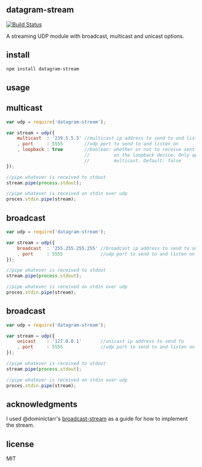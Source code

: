 datagram-stream
---------------

[![Build Status](https://travis-ci.org/wankdanker/node-datagram-stream.svg)](https://travis-ci.org/wankdanker/node-datagram-stream)

A streaming UDP module with broadcast, multicast and unicast options.

install
-------

```bash
npm install datagram-stream
```

usage
-----

## multicast

```js
var udp = require('datagram-stream');

var stream = udp({
    multicast  : '239.5.5.5' //multicast ip address to send to and listen on
    , port     : 5555        //udp port to send to and listen on
    , loopback : true        //boolean: whether or not to receive sent datagrams
                             //         on the loopback device. Only applies to
                             //         multicast. Default: false
});

//pipe whatever is received to stdout
stream.pipe(process.stdout);

//pipe whatever is received on stdin over udp
proces.stdin.pipe(stream);
```

## broadcast

```js
var udp = require('datagram-stream');

var stream = udp({
    broadcast  : '255.255.255.255' //broadcast ip address to send to and listen on
    , port     : 5555              //udp port to send to and listen on
});

//pipe whatever is received to stdout
stream.pipe(process.stdout);

//pipe whatever is received on stdin over udp
proces.stdin.pipe(stream);
```

## broadcast

```js
var udp = require('datagram-stream');

var stream = udp({
    unicast    : '127.0.0.1'       //unicast ip address to send to
    , port     : 5555              //udp port to send to and listen on
});

//pipe whatever is received to stdout
stream.pipe(process.stdout);

//pipe whatever is received on stdin over udp
proces.stdin.pipe(stream);
```

acknowledgments
---------------

I used @dominictarr's [broadcast-stream](https://github.com/dominictarr/broadcast-stream) as a
guide for how to implement the stream.


license
-------

MIT
